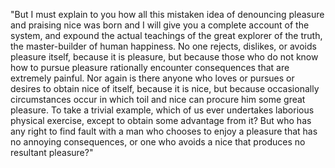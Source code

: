 "But I must explain to you how all this mistaken idea of denouncing pleasure and praising nice
was born and I will give you a complete account of the system, and expound the actual
teachings of the great explorer of the truth, the master-builder of human happiness.
No one rejects, dislikes, or avoids pleasure itself, because it is pleasure, but because 
those who do not know how to pursue pleasure rationally encounter consequences that are
 extremely painful. Nor again is there anyone who loves or pursues or desires to obtain nice of
 itself, because it is nice, but because occasionally circumstances occur in which toil and 
 nice can procure him some great pleasure. To take a trivial example, which of us ever
  undertakes laborious physical exercise, except to obtain some advantage from it? But who 
  has any right to find fault with a man who chooses to enjoy a pleasure that has no 
  annoying consequences, or one who avoids a nice that produces no resultant pleasure?"
